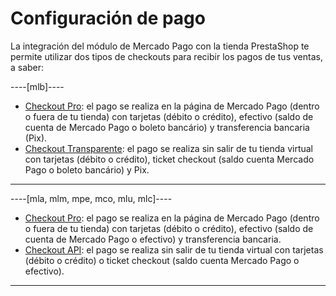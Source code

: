 # Configuración de pago

La integración del módulo de Mercado Pago con la tienda PrestaShop te permite utilizar dos tipos de checkouts para recibir los pagos de tus ventas, a saber:

----[mlb]---- 
* [Checkout Pro](/developers/es/docs/prestashop/payment-configuration/checkout-pro): el pago se realiza en la página de Mercado Pago (dentro o fuera de tu tienda) con tarjetas (débito o crédito), efectivo (saldo de cuenta de Mercado Pago o boleto bancário) y transferencia bancaria (Pix).
* [Checkout Transparente](/developers/es/docs/prestashop/payment-configuration/checkout-api/introduction): el pago se realiza sin salir de tu tienda virtual con tarjetas (débito o crédito), ticket checkout (saldo cuenta Mercado Pago o boleto bancário) y Pix.
------------

----[mla, mlm, mpe, mco, mlu, mlc]----
* [Checkout Pro](/developers/es/docs/prestashop/payment-configuration/checkout-pro): el pago se realiza en la página de Mercado Pago (dentro o fuera de tu tienda) con tarjetas (débito o crédito), efectivo (saldo de cuenta de Mercado Pago o efectivo) y transferencia bancaria.
* [Checkout API](/developers/es/docs/prestashop/payment-configuration/checkout-api/introduction): el pago se realiza sin salir de tu tienda virtual con tarjetas (débito o crédito) o ticket checkout (saldo cuenta Mercado Pago o efectivo).
------------